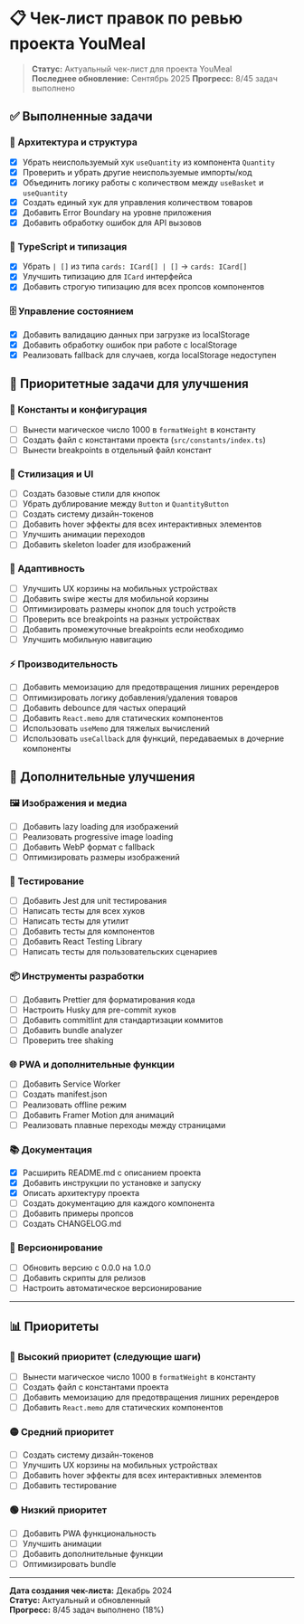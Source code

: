 # 📋 Чек-лист правок по ревью проекта YouMeal

> **Статус:** Актуальный чек-лист для проекта YouMeal  
> **Последнее обновление:** Сентябрь 2025
> **Прогресс:** 8/45 задач выполнено

## ✅ Выполненные задачи

### 🎯 Архитектура и структура

- [x] Убрать неиспользуемый хук `useQuantity` из компонента `Quantity`
- [x] Проверить и убрать другие неиспользуемые импорты/код
- [x] Объединить логику работы с количеством между `useBasket` и `useQuantity`
- [x] Создать единый хук для управления количеством товаров
- [x] Добавить Error Boundary на уровне приложения
- [x] Добавить обработку ошибок для API вызовов

### 🔧 TypeScript и типизация

- [x] Убрать `| []` из типа `cards: ICard[] | []` → `cards: ICard[]`
- [x] Улучшить типизацию для `ICard` интерфейса
- [x] Добавить строгую типизацию для всех пропсов компонентов

### 🗄️ Управление состоянием

- [x] Добавить валидацию данных при загрузке из localStorage
- [x] Добавить обработку ошибок при работе с localStorage
- [x] Реализовать fallback для случаев, когда localStorage недоступен

## 🚀 Приоритетные задачи для улучшения

### 🔧 Константы и конфигурация

- [ ] Вынести магическое число 1000 в `formatWeight` в константу
- [ ] Создать файл с константами проекта (`src/constants/index.ts`)
- [ ] Вынести breakpoints в отдельный файл констант

### 🎨 Стилизация и UI

- [ ] Создать базовые стили для кнопок
- [ ] Убрать дублирование между `Button` и `QuantityButton`
- [ ] Создать систему дизайн-токенов
- [ ] Добавить hover эффекты для всех интерактивных элементов
- [ ] Улучшить анимации переходов
- [ ] Добавить skeleton loader для изображений

### 📱 Адаптивность

- [ ] Улучшить UX корзины на мобильных устройствах
- [ ] Добавить swipe жесты для мобильной корзины
- [ ] Оптимизировать размеры кнопок для touch устройств
- [ ] Проверить все breakpoints на разных устройствах
- [ ] Добавить промежуточные breakpoints если необходимо
- [ ] Улучшить мобильную навигацию

### ⚡ Производительность

- [ ] Добавить мемоизацию для предотвращения лишних ререндеров
- [ ] Оптимизировать логику добавления/удаления товаров
- [ ] Добавить debounce для частых операций
- [ ] Добавить `React.memo` для статических компонентов
- [ ] Использовать `useMemo` для тяжелых вычислений
- [ ] Использовать `useCallback` для функций, передаваемых в дочерние компоненты

## 🎯 Дополнительные улучшения

### 🖼️ Изображения и медиа

- [ ] Добавить lazy loading для изображений
- [ ] Реализовать progressive image loading
- [ ] Добавить WebP формат с fallback
- [ ] Оптимизировать размеры изображений

### 🧪 Тестирование

- [ ] Добавить Jest для unit тестирования
- [ ] Написать тесты для всех хуков
- [ ] Написать тесты для утилит
- [ ] Добавить тесты для компонентов
- [ ] Добавить React Testing Library
- [ ] Написать тесты для пользовательских сценариев

### 📦 Инструменты разработки

- [ ] Добавить Prettier для форматирования кода
- [ ] Настроить Husky для pre-commit хуков
- [ ] Добавить commitlint для стандартизации коммитов
- [ ] Добавить bundle analyzer
- [ ] Проверить tree shaking

### 🌐 PWA и дополнительные функции

- [ ] Добавить Service Worker
- [ ] Создать manifest.json
- [ ] Реализовать offline режим
- [ ] Добавить Framer Motion для анимаций
- [ ] Реализовать плавные переходы между страницами

### 📚 Документация

- [x] Расширить README.md с описанием проекта
- [x] Добавить инструкции по установке и запуску
- [x] Описать архитектуру проекта
- [ ] Создать документацию для каждого компонента
- [ ] Добавить примеры пропсов
- [ ] Создать CHANGELOG.md

### 🔄 Версионирование

- [ ] Обновить версию с 0.0.0 на 1.0.0
- [ ] Добавить скрипты для релизов
- [ ] Настроить автоматическое версионирование

---

## 📊 Приоритеты

### 🔴 Высокий приоритет (следующие шаги)

- [ ] Вынести магическое число 1000 в `formatWeight` в константу
- [ ] Создать файл с константами проекта
- [ ] Добавить мемоизацию для предотвращения лишних ререндеров
- [ ] Добавить `React.memo` для статических компонентов

### 🟡 Средний приоритет

- [ ] Создать систему дизайн-токенов
- [ ] Улучшить UX корзины на мобильных устройствах
- [ ] Добавить hover эффекты для всех интерактивных элементов
- [ ] Добавить тестирование

### 🟢 Низкий приоритет

- [ ] Добавить PWA функциональность
- [ ] Улучшить анимации
- [ ] Добавить дополнительные функции
- [ ] Оптимизировать bundle

---

**Дата создания чек-листа:** Декабрь 2024  
**Статус:** Актуальный и обновленный  
**Прогресс:** 8/45 задач выполнено (18%)
